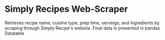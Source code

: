 # Simply Recipes Web-Scraper
Retrieves recipe name, cuisine type, prep time, servings, and ingredients by scraping through Simply Recipe's website. 
Final data is presented in pandas Datatable
